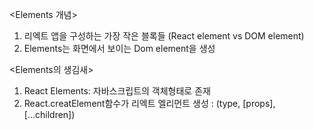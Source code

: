 <Elements 개념>

1. 리엑트 앱을 구성하는 가장 작은 블록들 (React element vs DOM element)
2. Elements는 화면에서 보이는 Dom element을 생성

<Elements의 생김새>

1. React Elements: 자바스크립트의 객체형태로 존재
2. React.creatElement함수가 리엑트 엘리먼트 생성 : (type, [props], [...children])

